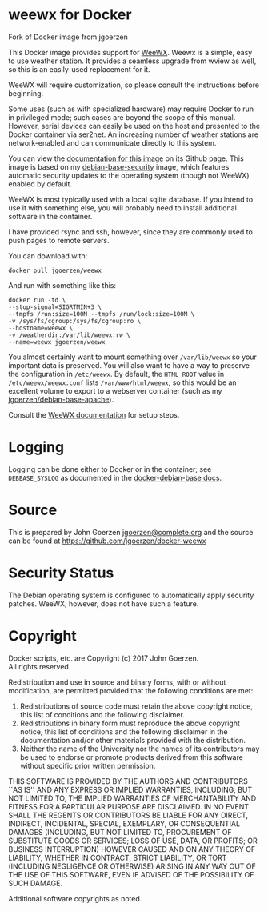 # weewx for Docker

Fork of Docker image from jgoerzen

This Docker image provides support for [WeeWX](http://www.weewx.com/).
Weewx is a simple, easy to use weather station.  It provides
a seamless upgrade from wview as well, so this is an easily-used
replacement for it.

WeeWX will require customization, so please consult the
instructions before beginning.

Some uses (such as with specialized hardware) may require
Docker to run in privileged mode; such cases are beyond the scope
of this manual.  However, serial devices can easily be used
on the host and presented to the Docker container via ser2net.
An increasing number of weather stations are network-enabled and
can communicate directly to this system.

You can view the [documentation for this image](https://github.com/jgoerzen/docker-weewx)
on its Github page.  This image is based on my [debian-base-security](https://github.com/jgoerzen/docker-debian-base)
image, which features automatic security updates to the operating system (though not WeeWX)
enabled by default.

WeeWX is most typically used with a local sqlite database.  If you intend to
use it with something else, you will probably need to install additional
software in the container.

I have provided rsync and ssh, however, since they are commonly used to push
pages to remote servers.

You can download with:

    docker pull jgoerzen/weewx

And run with something like this:

    docker run -td \
    --stop-signal=SIGRTMIN+3 \
    --tmpfs /run:size=100M --tmpfs /run/lock:size=100M \
    -v /sys/fs/cgroup:/sys/fs/cgroup:ro \
    --hostname=weewx \
    -v /weatherdir:/var/lib/weewx:rw \
    --name=weewx jgoerzen/weewx

You almost certainly want to mount something over `/var/lib/weewx` so your
important data is preserved.  You will also want to have a way to preserve
the configuration in `/etc/weewx`.  By default, the `HTML_ROOT` value in
`/etc/weewx/weewx.conf` lists `/var/www/html/weewx`, so this would be an
excellent volume to export to a webserver container (such as my
[jgoerzen/debian-base-apache](https://github.com/jgoerzen/docker-debian-base)).

Consult the [WeeWX documentation](http://www.weewx.com/docs.html) for setup steps.

# Logging

Logging can be done either to Docker or in the container; see `DEBBASE_SYSLOG` as
documented in the [docker-debian-base docs](https://github.com/jgoerzen/docker-debian-base).

# Source

This is prepared by John Goerzen <jgoerzen@complete.org> and the source
can be found at https://github.com/jgoerzen/docker-weewx

# Security Status

The Debian operating system is configured to automatically apply security patches.
WeeWX, however, does not have such a feature.

# Copyright

Docker scripts, etc. are Copyright (c) 2017 John Goerzen.  
All rights reserved.

Redistribution and use in source and binary forms, with or without
modification, are permitted provided that the following conditions
are met:
1. Redistributions of source code must retain the above copyright
   notice, this list of conditions and the following disclaimer.
2. Redistributions in binary form must reproduce the above copyright
   notice, this list of conditions and the following disclaimer in the
   documentation and/or other materials provided with the distribution.
3. Neither the name of the University nor the names of its contributors
   may be used to endorse or promote products derived from this software
   without specific prior written permission.

THIS SOFTWARE IS PROVIDED BY THE AUTHORS AND CONTRIBUTORS ``AS IS'' AND
ANY EXPRESS OR IMPLIED WARRANTIES, INCLUDING, BUT NOT LIMITED TO, THE
IMPLIED WARRANTIES OF MERCHANTABILITY AND FITNESS FOR A PARTICULAR PURPOSE
ARE DISCLAIMED.  IN NO EVENT SHALL THE REGENTS OR CONTRIBUTORS BE LIABLE
FOR ANY DIRECT, INDIRECT, INCIDENTAL, SPECIAL, EXEMPLARY, OR CONSEQUENTIAL
DAMAGES (INCLUDING, BUT NOT LIMITED TO, PROCUREMENT OF SUBSTITUTE GOODS
OR SERVICES; LOSS OF USE, DATA, OR PROFITS; OR BUSINESS INTERRUPTION)
HOWEVER CAUSED AND ON ANY THEORY OF LIABILITY, WHETHER IN CONTRACT, STRICT
LIABILITY, OR TORT (INCLUDING NEGLIGENCE OR OTHERWISE) ARISING IN ANY WAY
OUT OF THE USE OF THIS SOFTWARE, EVEN IF ADVISED OF THE POSSIBILITY OF
SUCH DAMAGE.

Additional software copyrights as noted.

